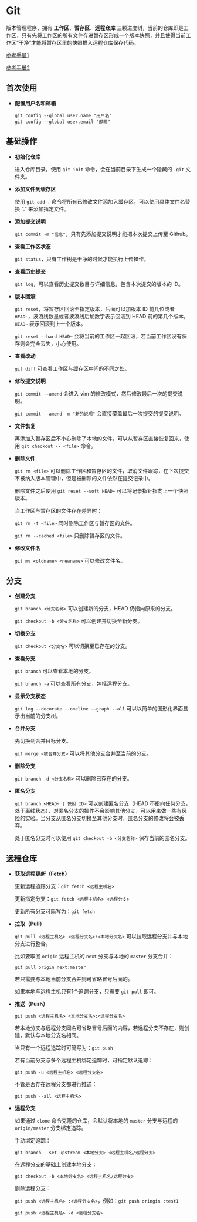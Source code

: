 # Git 

版本管理程序，拥有 **工作区**、**暂存区**、**远程仓库** 三颗进度树，当前的仓库即是工作区，只有先将工作区的所有文件存进暂存区形成一个版本快照，并且使得当前工作区“干净”才能将暂存区里的快照推入远程仓库保存代码。

[参考手册1](https://www.yiibai.com/git)

[参考手册2](https://git-scm.com/book/zh/v2)

## 首次使用

- **配置用户名和邮箱**

  ```
  git config --global user.name "用户名"
  git config --global user.email "邮箱"
  ```

## 基础操作

- **初始化仓库**

  进入仓库目录，使用 `git init` 命令，会在当前目录下生成一个隐藏的 `.git` 文件夹。

- **添加文件到缓存区**

  使用  `git add .` 命令将所有已修改文件添加入缓存区，可以使用具体文件名替换 “.” 来添加指定文件。

- **添加提交说明**

  `git commit -m "信息"`，只有先添加提交说明才能把本次提交上传至 Github。

- **查看工作区状态**

  `git status`，只有工作树是干净的时候才能执行上传操作。

- **查看历史提交**

  `git log`，可以查看历史提交数目与详细信息，包含本次提交的版本的 ID。

- **版本回滚**

  `git reset`，将暂存区回滚至指定版本，后面可以加版本 ID 前几位或者 `HEAD~`，波浪线数量或者波浪线后加数字表示回滚到 HEAD 前的第几个版本，`HEAD~` 表示回滚到上一个版本。

  `git reset --hard HEAD~` 会将当前的工作区一起回滚，若当前工作区没有保存则会完全丢失，小心使用。

- **查看改动**

  `git diff` 可查看工作区与缓存区中间的不同之处。

- **修改提交说明**

  `git commit --amend` 会进入 vim 的修改模式，然后修改最后一次的提交说明。

  `git commit --amend -m "新的说明"` 会直接覆盖最后一次提交的提交说明。

- **文件恢复**

  再添加入暂存区后不小心删除了本地的文件，可以从暂存区直接恢复回来，使用 `git checkout -- <file>` 命令。

- **删除文件**

  `git rm <file>` 可以删除工作区和暂存区的文件，取消文件跟踪，在下次提交不被纳入版本管理中，但是被删除的文件依然在提交记录中。

  删除文件之后使用 `git reset --soft HEAD~` 可以将记录指针指向上一个快照版本。

  当工作区与暂存区的文件存在差异时：

  `git rm -f <file>` 同时删除工作区与暂存区的文件。

  `git rm --cached <file>` 只删除暂存区的文件。

- **修改文件名**

  `git mv <oldname> <newname>` 可以修改文件名。

## 分支

- **创建分支**

  `git branch <分支名称>` 可以创建新的分支，HEAD 仍指向原来的分支。

  `git checkout -b <分支名称>` 可以创建并切换至新分支。

- **切换分支**

  `git checkout <分支名>` 可以切换至已存在的分支。

- **查看分支**

  `git branch` 可以查看本地的分支。

  `git branch -a` 可以查看所有分支，包括远程分支。

- **显示分支状态**

  `git log --decorate --oneline --graph --all` 可以以简单的图形化界面显示出当前的分支树。

- **合并分支**

  先切换到合并目标分支。

  `git merge <被合并分支>` 可以将其他分支合并至当前的分支。

- **删除分支**

  `git branch -d <分支名称>` 可以删除已存在的分支。

- **匿名分支**

  `git branch <HEAD~ | 快照 ID>` 可以创建匿名分支（HEAD 不指向任何分支，处于离线状态），对匿名分支的操作不会影响其他分支，可以用来做一些有风险的实验。当分支从匿名分支切换至其他分支时，匿名分支的修改将会被丢弃。

  处于匿名分支时可以使用 `git checkout -b <分支名称>` 保存当前的匿名分支。

## 远程仓库

- **获取远程更新（Fetch）**

  更新远程追踪分支：`git fetch <远程主机名>`

  更新指定分支：`git fetch <远程主机名> <远程分支>`

  更新所有分支可简写为：`git fetch`

- **拉取（Pull）**

  `git pull <远程主机名> <远程分支名>:<本地分支名>` 可以拉取远程分支并与本地分支进行整合。

  比如要取回 `origin` 远程主机的 `next` 分支与本地的 `master` 分支合并：

  `git pull origin next:master`

  若只需要与本地当前分支合并则可省略冒号后面的。

  如果本地与远程主机只有1个追踪分支，只需要 `git pull` 即可。

- **推送（Push）**

  `git push <远程主机名> <本地分支名>:<远程分支名>`

  若本地分支与远程分支同名可省略冒号后面的内容，若远程分支不存在，则创建，默认与本地分支名相同。

  当只有一个远程追踪时可简写为：`git push`

  若有当前分支与多个远程主机绑定追踪时，可指定默认追踪：

  `git push -u <远程主机名> <远程分支名>`

  不管是否存在远程分支都进行推送：

  `git push --all <远程主机名>`

- **远程分支**

  如果通过 `clone` 命令克隆的仓库，会默认将本地的 `master` 分支与远程的 `origin/master` 分支绑定追踪。

  手动绑定追踪：

  `git branch --set-upstream <本地分支> <远程主机名/远程分支>`

  在远程分支的基础上创建本地分支：

  `git checkout -b <本地分支名> <远程主机名/远程分支>`

  删除远程分支：

  `git push <远程主机名> :<远程分支名>`，例如：`git push oringin :test1`

  `git push <远程主机名> -d <远程分支名>`

